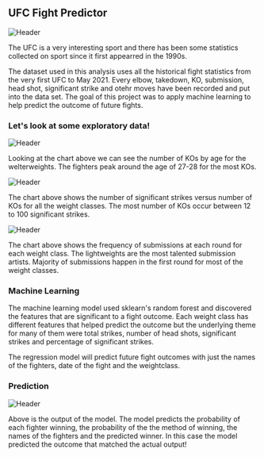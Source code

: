 ## UFC Fight Predictor
![Header](https://github.com/khtaho/Projects/blob/main/ufc%20gloves_1.jpg "Header")

The UFC is a very interesting sport and there has been some statistics collected on sport since it first appearred in the 1990s.  

The dataset used in this analysis uses all the historical fight statistics from the very first UFC to May 2021. Every elbow, takedown, KO, submission, head shot, significant strike and otehr moves have been recorded and put into the data set. The goal of this project was to apply machine learning to help predict the outcome of future fights. 

### Let's look at some exploratory data!

![Header](https://github.com/khtaho/UFC_Predictor/blob/main/ag%20vs%20KOs%20WW.png "Header")

Looking at the chart above we can see the number of KOs by age for the welterweights. The fighters peak around the age of 27-28 for the most KOs.



![Header](https://github.com/khtaho/UFC_Predictor/blob/main/sig%20strikes%20vs%20KOs%20all%20weights%202.png "Header")

The chart above shows the number of significant strikes versus number of KOs for all the weight classes. The most number of KOs occur between 12 to 100 significant strikes. 




![Header](https://github.com/khtaho/UFC_Predictor/blob/main/sub%20histogram2.png "Header")

The chart above shows the frequency of submissions at each round for  each weight class. The lightweights are the most talented submission artists.  Majority of submissions happen in the first round for most of the weight classes.


### Machine Learning
The machine learning model used sklearn's random forest and discovered the features that are significant to a fight outcome. Each weight class has different features that helped predict the outcome but the underlying theme for many of them were total strikes, number of head shots, significant strikes and percentage of significant strikes.

The regression model will predict future fight outcomes with just the names of the fighters, date of the fight and the weightclass.


### Prediction
![Header](https://github.com/khtaho/UFC_Predictor/blob/main/sample%20output3.png "Header")

Above is the output of the model. The model predicts the probability of each fighter winning, the probability of the the method of winning, the names of the fighters and the predicted winner. In this case the model predicted the outcome that matched the actual output!


